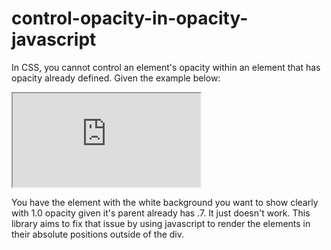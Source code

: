 # control-opacity-in-opacity-javascript

In CSS, you cannot control an element's opacity within an element that has opacity already defined. Given the example below:

<iframe src="https://jsfiddle.net/bwwd0oao/"></iframe>

You have the element with the white background you want to show clearly with 1.0 opacity given it's parent already has .7. It just doesn't work. This library aims to fix that issue by using javascript to render the elements in their absolute positions outside of the div. 
